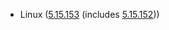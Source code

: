 - Linux ([5.15.153](https://lwn.net/Articles/966760) (includes [5.15.152](https://lwn.net/Articles/965608)))
